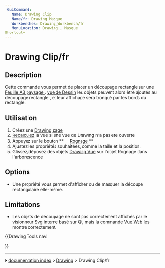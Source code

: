 ```yaml
---
 GuiCommand:
   Name: Drawing Clip
   Name/fr: Drawing Masque
   Workbenches: Drawing_Workbench/fr
   MenuLocation: Drawing , Masque
Shortcut=
---
```


# Drawing Clip/fr

## Description

Cette commande vous permet de placer un découpage rectangle sur une [ Feuille A3 paysage ](Drawing_Landscape_A3/fr.md). [ vue de Dessin](Drawing_View/fr.md) les objets peuvent alors être ajoutés au découpage rectangle , et leur affichage sera tronqué par les bords du rectangle.



## Utilisation

1.  Créez une [Drawing page](Drawing_Landscape_A3/fr.md)
2.  [Recalculez](Std_Refresh/fr.md) la vue si une vue de Drawing n\'a pas été ouverte
3.  Appuyez sur le bouton **<img src="images/Drawing_Clip.png" width=16px> [Rognage](Drawing_Clip/fr.md)
**
4.  Ajustez les propriétés souhaitées, comme la taille et la position.
5.  Glissez/déposez des objets [Drawing Vue](Drawing_View/fr.md) sur l\'objet Rognage dans l\'arborescence

## Options

-   Une propriété vous permet d\'afficher ou de masquer la découpe rectangulaire elle-même.



## Limitations

-   Les objets de découpage ne sont pas correctement affichés par le visionneur Svg interne basé sur Qt, mais la commande [ Vue Web](Drawing_Openbrowser/fr.md) les montre correctement.





{{Drawing Tools navi

}}



---
⏵ [documentation index](../README.md) > [Drawing](Category_Drawing.md) > Drawing Clip/fr
